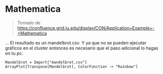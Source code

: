 # Mathematica

> Tomado de https://confluence.grid.iu.edu/display/CON/Application+Example+-+Mathematica

... El resultado es un mandelbrot.csv. Y ya que no se pueden ejecutar gráficos en 
el cluster entonces es necesario que el paso adicional lo hagas en tu pc:

```
Mandelbrot = Import["mandelbrot.csv"]
ArrayPlot[Transpose[Mandelbrot], ColorFunction -> "Rainbow"]
```
